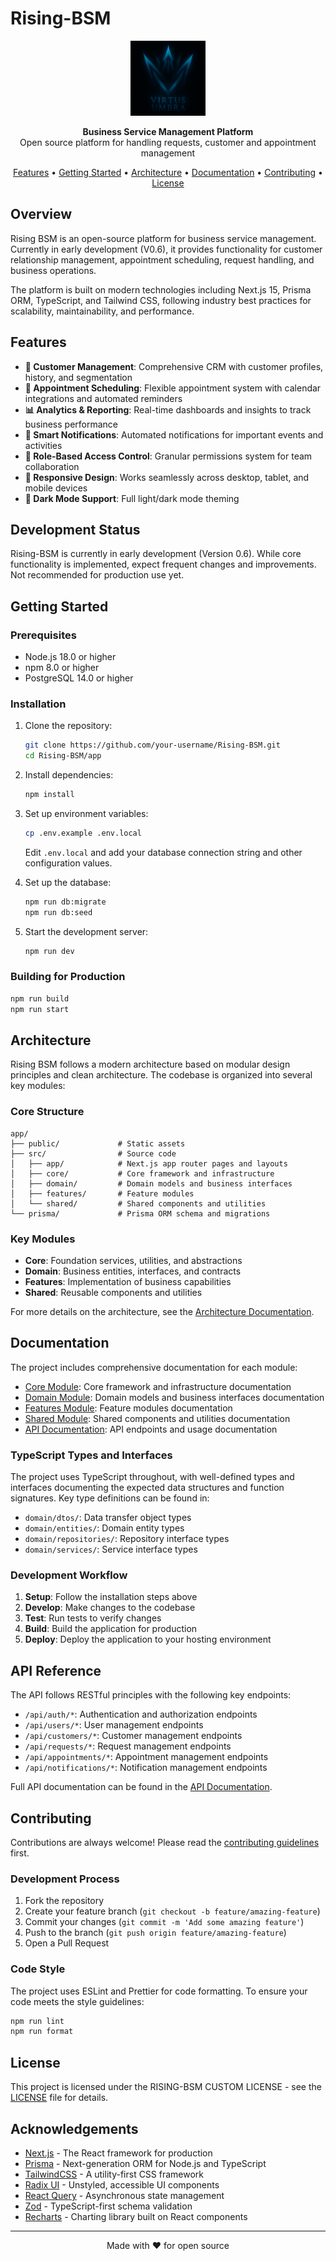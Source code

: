 # Rising-BSM

<p align="center">
  <img src="./app\public\images\Logo_vu.png" alt="Rising BSM Logo" width="120" />
</p>

<p align="center">
  <strong>Business Service Management Platform</strong><br>
  Open source platform for handling requests, customer and appointment management
</p>

<p align="center">
  <a href="#features">Features</a> •
  <a href="#getting-started">Getting Started</a> •
  <a href="#architecture">Architecture</a> •
  <a href="#documentation">Documentation</a> •
  <a href="#contributing">Contributing</a> •
  <a href="#license">License</a>
</p>

## Overview

Rising BSM is an open-source platform for business service management. Currently in early development (V0.6), it provides functionality for customer relationship management, appointment scheduling, request handling, and business operations.

The platform is built on modern technologies including Next.js 15, Prisma ORM, TypeScript, and Tailwind CSS, following industry best practices for scalability, maintainability, and performance.

## Features

- **👥 Customer Management**: Comprehensive CRM with customer profiles, history, and segmentation
- **📅 Appointment Scheduling**: Flexible appointment system with calendar integrations and automated reminders
- **📊 Analytics & Reporting**: Real-time dashboards and insights to track business performance
- **🔔 Smart Notifications**: Automated notifications for important events and activities
- **🔐 Role-Based Access Control**: Granular permissions system for team collaboration
- **📱 Responsive Design**: Works seamlessly across desktop, tablet, and mobile devices
- **🌙 Dark Mode Support**: Full light/dark mode theming

## Development Status

Rising-BSM is currently in early development (Version 0.6). While core functionality is implemented, expect frequent changes and improvements. Not recommended for production use yet.

## Getting Started

### Prerequisites

- Node.js 18.0 or higher
- npm 8.0 or higher
- PostgreSQL 14.0 or higher

### Installation

1. Clone the repository:
   ```bash
   git clone https://github.com/your-username/Rising-BSM.git
   cd Rising-BSM/app
   ```

2. Install dependencies:
   ```bash
   npm install
   ```

3. Set up environment variables:
   ```bash
   cp .env.example .env.local
   ```
   Edit `.env.local` and add your database connection string and other configuration values.

4. Set up the database:
   ```bash
   npm run db:migrate
   npm run db:seed
   ```

5. Start the development server:
   ```bash
   npm run dev
   ```

### Building for Production

```bash
npm run build
npm run start
```

## Architecture

Rising BSM follows a modern architecture based on modular design principles and clean architecture. The codebase is organized into several key modules:

### Core Structure

```
app/
├── public/             # Static assets
├── src/                # Source code
│   ├── app/            # Next.js app router pages and layouts
│   ├── core/           # Core framework and infrastructure
│   ├── domain/         # Domain models and business interfaces
│   ├── features/       # Feature modules
│   └── shared/         # Shared components and utilities
└── prisma/             # Prisma ORM schema and migrations
```

### Key Modules

- **Core**: Foundation services, utilities, and abstractions
- **Domain**: Business entities, interfaces, and contracts
- **Features**: Implementation of business capabilities
- **Shared**: Reusable components and utilities

For more details on the architecture, see the [Architecture Documentation](#architecture).

## Documentation

The project includes comprehensive documentation for each module:

- [Core Module](./app/src/core/README.md): Core framework and infrastructure documentation
- [Domain Module](./app/src/domain/README.md): Domain models and business interfaces documentation
- [Features Module](./app/src/features/README.md): Feature modules documentation
- [Shared Module](./app/src/shared/README.md): Shared components and utilities documentation
- [API Documentation](./app/src/app/api/README.md): API endpoints and usage documentation

### TypeScript Types and Interfaces

The project uses TypeScript throughout, with well-defined types and interfaces documenting the expected data structures and function signatures. Key type definitions can be found in:

- `domain/dtos/`: Data transfer object types
- `domain/entities/`: Domain entity types
- `domain/repositories/`: Repository interface types
- `domain/services/`: Service interface types

### Development Workflow

1. **Setup**: Follow the installation steps above
2. **Develop**: Make changes to the codebase
3. **Test**: Run tests to verify changes
4. **Build**: Build the application for production
5. **Deploy**: Deploy the application to your hosting environment

## API Reference

The API follows RESTful principles with the following key endpoints:

- `/api/auth/*`: Authentication and authorization endpoints
- `/api/users/*`: User management endpoints
- `/api/customers/*`: Customer management endpoints
- `/api/requests/*`: Request management endpoints
- `/api/appointments/*`: Appointment management endpoints
- `/api/notifications/*`: Notification management endpoints

Full API documentation can be found in the [API Documentation](./app/src/app/api/README.md).

## Contributing

Contributions are always welcome! Please read the [contributing guidelines](./CONTRIBUTING.md) first.

### Development Process

1. Fork the repository
2. Create your feature branch (`git checkout -b feature/amazing-feature`)
3. Commit your changes (`git commit -m 'Add some amazing feature'`)
4. Push to the branch (`git push origin feature/amazing-feature`)
5. Open a Pull Request

### Code Style

The project uses ESLint and Prettier for code formatting. To ensure your code meets the style guidelines:

```bash
npm run lint
npm run format
```

## License

This project is licensed under the RISING-BSM CUSTOM LICENSE - see the [LICENSE](./LICENSE) file for details.

## Acknowledgements

- [Next.js](https://nextjs.org/) - The React framework for production
- [Prisma](https://www.prisma.io/) - Next-generation ORM for Node.js and TypeScript
- [TailwindCSS](https://tailwindcss.com/) - A utility-first CSS framework
- [Radix UI](https://www.radix-ui.com/) - Unstyled, accessible UI components
- [React Query](https://tanstack.com/query/latest) - Asynchronous state management
- [Zod](https://zod.dev/) - TypeScript-first schema validation
- [Recharts](https://recharts.org/) - Charting library built on React components

---

<p align="center">Made with ❤️ for open source</p>
